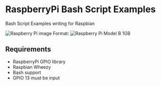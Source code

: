 # RaspberryPi Bash Script Examples
Bash Script Examples writing for Raspbian

![Raspberry Pi image](https://www.raspberrypi.org/wp-content/uploads/2015/01/Pi2ModB1GB_-comp.jpeg)
Format: ![Raspberry Pi Model B 1GB](url)

## Requirements
* RaspberryPi GPIO library
* Raspbian Wheezy
* Bash support
* GPIO 13 must be input 

